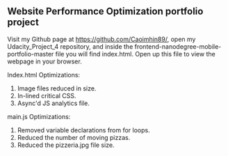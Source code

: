 ## Website Performance Optimization portfolio project

Visit my Github page at https://github.com/Caoimhin89/, open my Udacity_Project_4 repository, and inside the frontend-nanodegree-mobile-portfolio-master file you will find index.html. Open up this file to view the webpage in your browser.

Index.html Optimizations:

1. Image files reduced in size.
2. In-lined critical CSS.
3. Async'd JS analytics file.

main.js Optimizations:

1. Removed variable declarations from for loops.
2. Reduced the number of moving pizzas.
3. Reduced the pizzeria.jpg file size.
